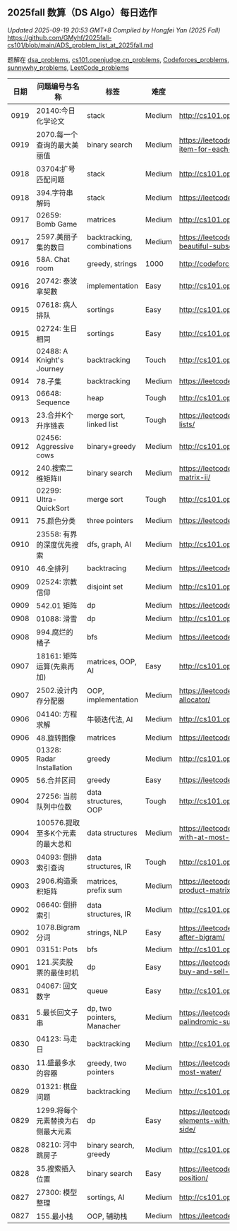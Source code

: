 ## 2025fall 数算（DS Algo）每日选作
*Updated 2025-09-19 20:53 GMT+8*  *Compiled by Hongfei Yan (2025 Fall)*  
https://github.com/GMyhf/2025fall-cs101/blob/main/ADS_problem_list_at_2025fall.md

题解在
[dsa_problems](https://github.com/GMyhf/2024spring-cs201/blob/main/2024spring_dsa_problems.md),
[cs101.openjudge.cn_problems](https://github.com/GMyhf/2020fall-cs101/blob/main/2020fall_cs101.openjudge.cn_problems.md),
[Codeforces_problems](https://github.com/GMyhf/2020fall-cs101/blob/main/2020fall_Codeforces_problems.md),
[sunnywhy_problems](https://github.com/GMyhf/2024spring-cs201/blob/main/sunnywhy_problems.md),
[LeetCode_problems](https://github.com/GMyhf/2024fall-cs101/blob/main/2024fall_LeetCode_problems.md)

<!--
|  |       |       | - |          |
-->



<!-- ### ==2025/08/27 -->

| 日期       | 问题编号与名称                 | 标签                                 | 难度 | 链接                                             |
| ---------- | ------------------------------ | ------------------------------------ | ---- | ------------------------------------------------ |
| 0919 | 20140:今日化学论文 | stack    | Medium    | http://cs101.openjudge.cn/pctbook/M20140/ 
| 0919 | 2070.每一个查询的最大美丽值   | binary search    | Medium     | https://leetcode.cn/problems/most-beautiful-item-for-each-query/      |
| 0918 | 03704:扩号匹配问题 | stack    | Medium    | http://cs101.openjudge.cn/pctbook/M03704/      | 
| 0918 | 394.字符串解码     | stack    | Medium | https://leetcode.cn/problems/decode-string/
| 0917 | 02659: Bomb Game  | matrices  | Medium   | http://cs101.openjudge.cn/practice/02659/      |
| 0917 | 2597.美丽子集的数目 | backtracking, combinations    | Medium    | https://leetcode.cn/problems/the-number-of-beautiful-subsets/      |
| 0916 | 58A. Chat room | greedy, strings   | 1000 | http://codeforces.com/problemset/problem/58/A          |
| 0916 | 20742: 泰波拿契數   | implementation   | Easy | http://cs101.openjudge.cn/pctbook/E20742/          |
| 0915 | 07618: 病人排队 | sortings   | Easy | http://cs101.openjudge.cn/pctbook/E07618          | 
| 0915 | 02724: 生日相同 | sortings      | Easy  | http://cs101.openjudge.cn/pctbook/E02724/      |
| 0914 | 02488: A Knight's Journey  | backtracking    | Touch  | http://cs101.openjudge.cn/practice/02488/      | 
| 0914 | 78.子集  | backtracking   | Medium    | https://leetcode.cn/problems/subsets/      | 
| 0913 | 06648: Sequence    | heap   | Tough    | http://cs101.openjudge.cn/pctbook/T06648/      | 
| 0913 | 23.合并K个升序链表 | merge sort, linked list  | Tough    | https://leetcode.cn/problems/merge-k-sorted-lists/      ||
| 0912 | 02456: Aggressive cows     | binary+greedy    | Medium    | http://cs101.openjudge.cn/practice/02456/      | 
| 0912 | 240.搜索二维矩阵II     | binary search    | Medium    | https://leetcode.cn/problems/search-a-2d-matrix-ii/      | 
| 0911 | 02299: Ultra-QuickSort | merge sort  | Tough    | http://cs101.openjudge.cn/pctbook/T02299/      | 
| 0911 | 75.颜色分类     | three pointers    | Medium    | https://leetcode.cn/problems/sort-colors/      | 
| 0910 | 23558: 有界的深度优先搜索     | dfs, graph, AI | Medium | http://cs101.openjudge.cn/pctbook/M23558/      | 
| 0910 | 46.全排列   | backtracing    | Medium    | https://leetcode.cn/problems/permutations/      | 
| 0909 | 02524: 宗教信仰     | disjoint set   | Medium    | http://cs101.openjudge.cn/pctbook/M02524/      | 
| 0909 | 542.01 矩阵     | dp    | Medium    | https://leetcode-cn.com/problems/01-matrix/     | 
| 0908 | 01088: 滑雪 | dp    | Medium    | http://cs101.openjudge.cn/pctbook/M01088      | 
| 0908 | 994.腐烂的橘子     | bfs    | Medium    | https://leetcode.cn/problems/rotting-oranges/ 
| 0907 | 18161: 矩阵运算(先乘再加) | matrices, OOP, AI    | Easy  | http://cs101.openjudge.cn/pctbook/E18161/      | 
| 0907 | 2502.设计内存分配器 | OOP, implementation  | Medium    | https://leetcode.cn/problems/design-memory-allocator/     | 
| 0906 | 04140: 方程求解   | 牛顿迭代法, AI  | Medium | http://cs101.openjudge.cn/practice/04140/      | 
| 0906 | 48.旋转图像     | matrices    | Medium   | https://leetcode.cn/problems/rotate-image/      | 
| 0905 | 01328: Radar Installation     | greedy    | Medium    | http://cs101.openjudge.cn/pctbook/M01328/      | 
| 0905 | 56.合并区间     | greedy    | Easy    | https://leetcode.cn/problems/merge-intervals/     |
| 0904 | 27256: 当前队列中位数  | data structures, OOP    | Tough    | http://cs101.openjudge.cn/practice/27256/      | |
| 0904 | 100576.提取至多K个元素的最大总和     | data structures | Medium | https://leetcode.cn/problems/maximum-sum-with-at-most-k-elements/ |
| 0903 | 04093: 倒排索引查询| data structures, IR | Tough | http://cs101.openjudge.cn/practice/04093/     | 
| 0903 | 2906.构造乘积矩阵  | matrices, prefix sum | Medium | https://leetcode.cn/problems/construct-product-matrix/      | 
| 0902 | 06640: 倒排索引    | data structures, IR | Medium | http://cs101.openjudge.cn/practice/06640   |
| 0902 | 1078.Bigram分词    | strings, NLP    | Easy    | https://leetcode.cn/problems/occurrences-after-bigram/      |
| 0901 | 03151: Pots       | bfs    | Medium    | http://cs101.openjudge.cn/practice/03151      | 
| 0901 | 121.买卖股票的最佳时机   | dp       | Easy  | https://leetcode.cn/problems/best-time-to-buy-and-sell-stock/          |
| 0831 | 04067: 回文数字    | queue    | Easy | http://cs101.openjudge.cn/pctbook/E04067          |
| 0831 | 5.最长回文子串    | dp, two pointers, Manacher | Medium | https://leetcode.cn/problems/longest-palindromic-substring/          |
| 0830 | 04123: 马走日      | backtracking      | Medium | http://cs101.openjudge.cn/pctbook/M04123          |
| 0830 | 11.盛最多水的容器 | greedy, two pointers  | Medium | https://leetcode.cn/problems/container-with-most-water/          |
| 0829 | 01321: 棋盘问题  | backtracking    | Medium | http://cs101.openjudge.cn/pctbook/M01321          |
| 0829 | 1299.将每个元素替换为右侧最大元素 | dp   | Easy | https://leetcode.cn/problems/replace-elements-with-greatest-element-on-right-side/          |
| 0828 | 08210: 河中跳房子  | binary search, greedy  | Medium  | http://cs101.openjudge.cn/pctbook/M08210                         |
| 0828 | 35.搜索插入位置 | binary search   | Easy | https://leetcode.cn/problems/search-insert-position/                       |
| 0827 | 27300: 模型整理 | sortings, AI | Medium | http://cs101.openjudge.cn/pctbook/M27300 |
| 0827 | 155.最小栈 | OOP, 辅助栈 | Medium | https://leetcode.cn/problems/min-stack/ |
